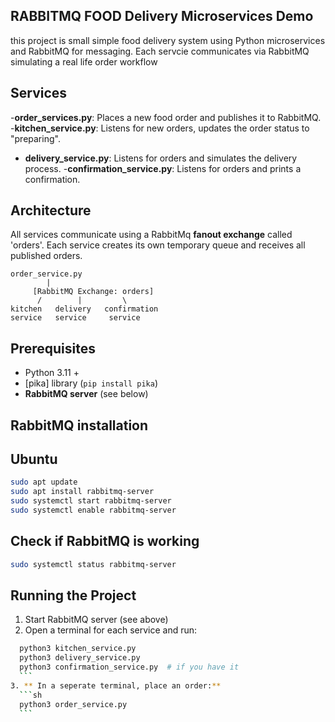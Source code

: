 ## RABBITMQ FOOD Delivery Microservices Demo
this project is small simple food delivery system using Python microservices and RabbitMQ for messaging. Each servcie communicates via RabbitMQ simulating a real life order workflow

## Services

-**order_services.py**: Places a new food order and publishes it to RabbitMQ.
-**kitchen_service.py**: Listens for new orders, updates the order status to "preparing".
- **delivery_service.py**: Listens for orders and simulates the delivery process.
-**confirmation_service.py**: Listens for orders and prints a confirmation.

## Architecture
All services communicate using a RabbitMq **fanout exchange** called 'orders'. Each service creates its own temporary queue and receives all published orders.

```
order_service.py
        |
     [RabbitMQ Exchange: orders]
      /        |         \
kitchen   delivery   confirmation
service   service     service
```

## Prerequisites 
- Python 3.11 +
- [pika] library (`pip install pika`)
- **RabbitMQ server** (see below)

## RabbitMQ installation

## Ubuntu
```sh
sudo apt update
sudo apt install rabbitmq-server
sudo systemctl start rabbitmq-server
sudo systemctl enable rabbitmq-server
```
## Check if RabbitMQ is working

```sh
sudo systemctl status rabbitmq-server
```

## Running the Project
1. Start RabbitMQ server (see above)
2. Open a terminal for each service and run:
  ```sh
    python3 kitchen_service.py
    python3 delivery_service.py
    python3 confirmation_service.py  # if you have it
    ```
3. ** In a seperate terminal, place an order:**
    ```sh
    python3 order_service.py
    ```
